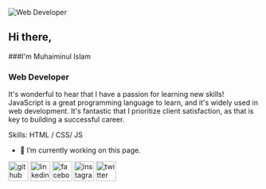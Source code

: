 ![Web Developer](https://media.licdn.com/dms/image/D5616AQHlfyhBDQgZ7Q/profile-displaybackgroundimage-shrink_350_1400/0/1704815127075?e=1710374400&v=beta&t=vEM6slVIuuAN9DwYZubNijztS8EU4Jmyld_28G7WhI4)
## Hi there,
###I'm Muhaiminul Islam
### Web Developer


It's wonderful to hear that I have a passion for learning new skills! JavaScript is a great programming language to learn, and it's widely used in web development. It's fantastic that I prioritize client satisfaction, as that is key to building a successful career.

Skills: HTML / CSS/ JS 

- 🔭 I’m currently working on this page. 


[<img src='https://cdn.jsdelivr.net/npm/simple-icons@3.0.1/icons/github.svg' alt='github' height='40'>](https://github.com/MU9593)  [<img src='https://cdn.jsdelivr.net/npm/simple-icons@3.0.1/icons/linkedin.svg' alt='linkedin' height='40'>](https://www.linkedin.com/in/MU9593/)  [<img src='https://cdn.jsdelivr.net/npm/simple-icons@3.0.1/icons/facebook.svg' alt='facebook' height='40'>](https://www.facebook.com/MU9593)  [<img src='https://cdn.jsdelivr.net/npm/simple-icons@3.0.1/icons/instagram.svg' alt='instagram' height='40'>](https://www.instagram.com/MU95.93/)  [<img src='https://cdn.jsdelivr.net/npm/simple-icons@3.0.1/icons/twitter.svg' alt='twitter' height='40'>](https://twitter.com/MU9593)  

